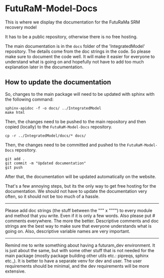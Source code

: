 # FutuRaM-Model-Docs

This is where we display the documentation for the FutuRaMa SRM recovery model

It has to be a public repository, otherwise there is no free hosting.

The main documentation is in the `docs` folder of the 'IntegratedModel' repository.
The details come from the doc strings in the code. So please make sure to document the code well.
It will make it easier for everyone to understand what is going on and hopefully
not have to add too much explanation later in the documentation.

## How to update the documentation

So, changes to the main package will need to be updated with sphinx with the following command:

```
sphinx-apidoc -f -o docs/ ../IntegratedModel
make html
```

Then, the changes need to be pushed to the main repository and then copied (locally) to the `FutuRaM-Model-Docs` repository.
```
cp -r ../IntegratedModel/docs/* docs/
```

Then, the changes need to be committed and pushed to the `FutuRaM-Model-Docs` repository.
```
git add .
git commit -m "Updated documentation"
git push
```

After that, the documentation will be updated automatically on the website.

That's a few annoying steps, but its the only way to get free hosting for the documentation.
We should not have to update the documentation very often, so it should not be too much of a hassle.

---

Please add doc strings (the stuff between the """ x """") to every module and method that you write. Even if it is only a few words. Also please put # comments everywhere. The more the better. Descriptive comments and doc strings are the best way to make sure that everyone understands what is going on. 
Also, descriptive variable names are very important.

---

Remind me to write something about having a futuram_dev environment.
It is just about the same, but with some other stuff that is not needed for the main package (mostly package building other utils etc.: pipreqs, sphinx etc.,).
It is better to have a separate venv for dev and user.
The user requirements should be minimal, and the dev requirements will be more extensive.
